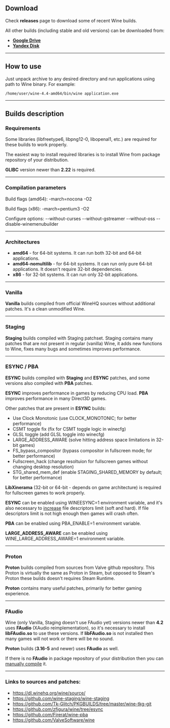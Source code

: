 ## Download

Check **releases** page to download some of recent Wine builds.

All other builds (including stable and old versions) can be downloaded from: 
* **[Google Drive](https://drive.google.com/drive/folders/1HkgqEEdAkCSYUCRFN64GGFTLF7H_Q5Xr)** 
* **[Yandex Disk](https://yadi.sk/d/IrofgqFSqHsPu/wine_builds)**

---

## How to use

Just unpack archive to any desired directory and run applications using path to Wine binary. For example:

    /home/user/wine-4.4-amd64/bin/wine application.exe
    
---

## Builds description

### Requirements

Some libraries (libfreetype6, libpng12-0, libopenal1, etc.) are required for these builds to work properly.

The easiest way to install required libraries is to install Wine from package repository of your distribution.

**GLIBC** version newer than **2.22** is required.

---

### Compilation parameters

Build flags (amd64): -march=nocona -O2

Build flags (x86): -march=pentium3 -O2

Configure options: --without-curses --without-gstreamer --without-oss --disable-winemenubuilder

---

### Architectures

* **amd64** - for 64-bit systems. It can run both 32-bit and 64-bit applications.
* **amd64-nomultilib** - for 64-bit systems. It can run only pure 64-bit
applications. It doesn't require 32-bit dependencies.
* **x86** - for 32-bit systems. It can run only 32-bit applications.

---

### Vanilla

**Vanilla** builds compiled from official WineHQ sources without additional
patches. It's a clean unmodified Wine.

---

### Staging

**Staging** builds compiled with Staging patchset. Staging contains many
patches that are not present in regular (vanilla) Wine, it adds new
functions to Wine, fixes many bugs and sometimes improves performance.

---

### ESYNC / PBA

**ESYNC** builds compiled with **Staging** and **ESYNC** patches, and some versions
also compiled with **PBA** patches.

**ESYNC** improves performance in games by reducing CPU load. **PBA** improves
performance in many Direct3D games.

Other patches that are present in **ESYNC** builds:

* Use Clock Monotonic		(use CLOCK_MONOTONIC; for better performance)
* CSMT toggle fix		(fix for CSMT toggle logic in winecfg)
* GLSL toggle			(add GLSL toggle into winecfg)
* LARGE_ADDRESS_AWARE		(solve hitting address space limitations in 32-bit games)
* FS_bypass_compositor		(bypass compositor in fullscreen mode; for better performance)
* Fullscreen_hack		(change resoltuion for fullscreen games without changing desktop resolution)
* STG_shared_mem_def 		(enable STAGING_SHARED_MEMORY by default; for better performance)

**LibXinerama** (32-bit or 64-bit - depends on game architecture) is required
for fullscreen games to work properly.

**ESYNC** can be enabled using WINEESYNC=1 environment variable, and it's also necessary to [increase](https://github.com/zfigura/wine/blob/esync/README.esync)
file descriptors limit (soft and hard). If file descriptors limit is not high enough then games will
crash often.

**PBA** can be enabled using PBA_ENABLE=1 environment variable.

**LARGE_ADDRESS_AWARE** can be enabled using WINE_LARGE_ADDRESS_AWARE=1
environment variable.

---

### Proton

**Proton** builds compiled from sources from Valve github repository. This Proton 
is virtually the same as Proton in Steam, but opposed to Steam's Proton these 
builds doesn't requires Steam Runtime.

**Proton** contains many useful patches, primarily for better gaming experience.

---

### FAudio

Wine (only Vanilla, Staging doesn't use FAudio yet) versions newer than **4.2** uses **FAudio** (XAudio reimplementation), so it's necessary to install **libFAudio.so** to use these versions. If **libFAudio.so** is not installed then many games will not work or there will be no sound.

**Proton** builds (**3.16-5** and newer) uses **FAudio** as well.

If there is no **FAudio** in package repository of your distribution then you can [manually compile](https://github.com/FNA-XNA/FAudio) it.

---

### Links to sources and patches:

* https://dl.winehq.org/wine/source/
* https://github.com/wine-staging/wine-staging
* https://github.com/Tk-Glitch/PKGBUILDS/tree/master/wine-tkg-git
* https://github.com/zfigura/wine/tree/esync
* https://github.com/Firerat/wine-pba
* https://github.com/ValveSoftware/wine
